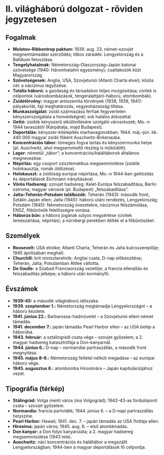 # II. világháború dolgozat - röviden jegyzetesen

## Fogalmak

- **Molotov–Ribbentrop paktum:** 1939. aug. 23. német–szovjet megnemtámadási szerződés; titkos záradék: Lengyelország és a Baltikum felosztása.
- **Tengelyhatalmak:** Németország–Olaszország–Japán katonai szövetsége (1940: Háromhatalmi egyezmény); csatlakozók közt Magyarország.
- **Szövetségesek:** Anglia, USA, Szovjetunió (Atlanti Charta elvei); közös cél: a nácizmus legyőzése.
- **Totális háború:** a gazdaság és társadalom teljes mozgósítása; civilek is célpontok (városbombázások, tengeralattjáró-háború, atombombák).
- **Zsidótörvény:** magyar antiszemita törvények (1938, 1939, 1941): pályakorlát, faji meghatározás, vegyesházasság tiltása.
- **Munkaszolgálat:** zsidó származású férfiak fegyvertelen kényszerszolgálata a honvédségnél; sok halálos áldozattal.
- **Gettó:** zsidók kényszerű elkülönítésére szolgáló városrészek; Mo.-n 1944 tavaszától (Kárpátalja, majd Budapest).
- **Deportálás:** kényszer-kitelepítés marhavagonokban; 1944. máj.–jún. kb. 440 000 magyar zsidó főként Auschwitz–Birkenauba.
- **Koncentrációs tábor:** tömeges fogva tartás és kényszermunka helye (pl. Auschwitz, ahol megsemmisítő részleg is működött).
- **Lager:** németül „tábor”; a koncentrációs/haláltáborok általános megnevezése.
- **Népirtás:** egy csoport szisztematikus megsemmisítése (zsidók holokausztja, romák üldözése).
- **Holokauszt:** a zsidóság európai népirtása; Mo.-n 1944-ben gettósítás és deportálások Eichmann irányításával.
- **Vörös Hadsereg:** szovjet hadsereg; Kelet-Európa felszabadítása, Berlin ostroma, magyar városok (pl. Budapest) „felszabadítása”.
- **Jalta–Teherán–Potsdam találkozók:** Teherán (1943): második front, Sztálin Japán ellen; Jalta (1945): háború utáni rendezés, Lengyelország; Potsdam (1945): Németország övezetekre, nácizmus felszámolása, ENSZ, főbűnösök felelősségre vonása.
- **Háborús bűn:** a háború jogának súlyos megsértése (civilek lemészárlása, népirtás); a nürnbergi perekben ítélték el a főbűnösöket.

## Személyek

- **Roosevelt:** USA elnöke; Atlanti Charta, Teherán és Jalta kulcsszereplője; 1945 áprilisában meghalt.
- **Churchill:** brit miniszterelnök; Angliai csata, D-nap előkészítése; Teherán, Jalta; Potsdamban Attlee váltotta.
- **De Gaulle:** a Szabad Franciaország vezetője; a francia ellenállás és felszabadítás jelképe; a háború után kormányfő.

## Évszámok

- **1939–45:** a második világháború időszaka.
- **1939. szeptember 1.:** Németország megtámadja Lengyelországot – a háború kezdete.
- **1941. június 22.:** Barbarossa-hadművelet – a Szovjetunió elleni német támadás.
- **1941. december 7.:** japán támadás Pearl Harbor ellen – az USA belép a háborúba.
- **1943. február:** a sztálingrádi csata vége – szovjet győzelem; a 2. magyar hadsereg katasztrófája a Don-kanyarnál.
- **1944. június 6.:** D-nap – normandiai partraszállás, a második front megnyitása.
- **1945. május 8–9.:** Németország feltétel nélküli megadása – az európai háború vége.
- **1945. augusztus 6.:** atombomba Hirosimára – Japán kapitulációjához vezet.

## Tipográfia (térkép)

- **Stálingrád:** Volga menti város (ma Volgográd); 1942–43-as fordulóponti csata – szovjet győzelem.
- **Normandia:** francia partvidék; 1944. június 6. – a D-napi partraszállás helyszíne.
- **Pearl Harbor:** Hawaii; 1941. dec. 7. – japán támadás az USA flottája ellen.
- **Hirosima:** japán város; 1945. aug. 6. – első atomtámadás.
- **Don kanyar:** a Don folyó kanyarulata; a 2. magyar hadsereg megsemmisülése (1943 tele).
- **Auschwitz:** náci koncentrációs és haláltábor a megszállt Lengyelországban; 1944-ben a magyar deportálások fő célpontja.